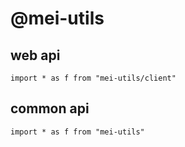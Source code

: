 # @mei-utils

## web api

```
import * as f from "mei-utils/client"
```

## common api

```
import * as f from "mei-utils"
```
